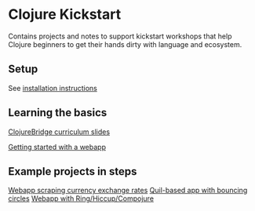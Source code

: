# Clojure Kickstart

Contains projects and notes to support kickstart workshops that help
Clojure beginners to get their hands dirty with language and ecosystem.

## Setup

See [installation instructions](installation.md)

## Learning the basics

[ClojureBridge curriculum slides](http://clojurebridge.github.io/curriculum/)

[Getting started with a webapp](kickstart.md)

## Example projects in steps

[Webapp scraping currency exchange rates](moneycalc)
[Quil-based app with bouncing circles](my-sketch)
[Webapp with Ring/Hiccup/Compojure](helloweb)

